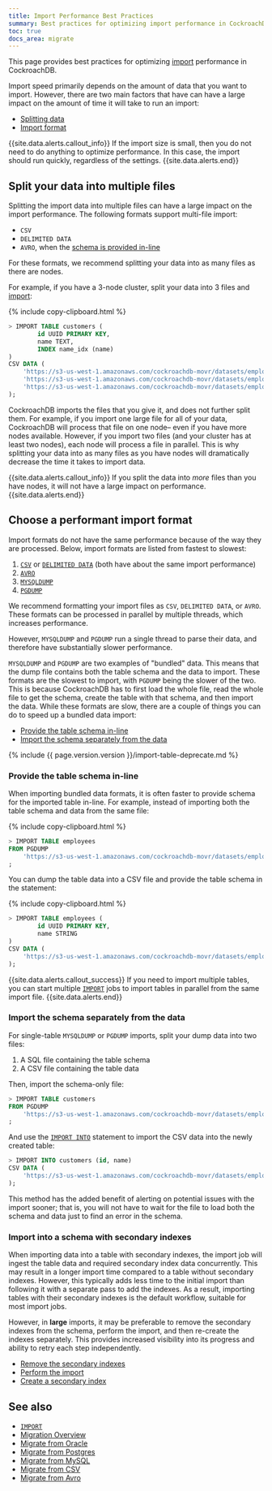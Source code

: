 ```yaml
---
title: Import Performance Best Practices
summary: Best practices for optimizing import performance in CockroachDB.
toc: true
docs_area: migrate
---
```


This page provides best practices for optimizing [import](import.html) performance in CockroachDB.

Import speed primarily depends on the amount of data that you want to import. However, there are two main factors that have can have a large impact on the amount of time it will take to run an import:

- [Splitting data](#split-your-data-into-multiple-files)
- [Import format](#choose-a-performant-import-format)

{{site.data.alerts.callout_info}}
If the import size is small, then you do not need to do anything to optimize performance. In this case, the import should run quickly, regardless of the settings.
{{site.data.alerts.end}}

## Split your data into multiple files

Splitting the import data into multiple files can have a large impact on the import performance. The following formats support multi-file import:

- `CSV`
- `DELIMITED DATA`
- `AVRO`, when the [schema is provided in-line](#provide-the-table-schema-in-line)

For these formats, we recommend splitting your data into as many files as there are nodes.

For example, if you have a 3-node cluster, split your data into 3 files and [import](import.html):

{% include copy-clipboard.html %}
~~~ sql
> IMPORT TABLE customers (
        id UUID PRIMARY KEY,
        name TEXT,
        INDEX name_idx (name)
)
CSV DATA (
    'https://s3-us-west-1.amazonaws.com/cockroachdb-movr/datasets/employees-db/pg_dump/customers.csv',
    'https://s3-us-west-1.amazonaws.com/cockroachdb-movr/datasets/employees-db/pg_dump/customers_2.csv',
    'https://s3-us-west-1.amazonaws.com/cockroachdb-movr/datasets/employees-db/pg_dump/customers_3.csv',
);
~~~

CockroachDB imports the files that you give it, and does not further split them. For example, if you import one large file for all of your data, CockroachDB will process that file on one node– even if you have more nodes available. However, if you import two files (and your cluster has at least two nodes), each node will process a file in parallel. This is why splitting your data into as many files as you have nodes will dramatically decrease the time it takes to import data.

{{site.data.alerts.callout_info}}
If you split the data into _more_ files than you have nodes, it will not have a large impact on performance.
{{site.data.alerts.end}}

## Choose a performant import format

Import formats do not have the same performance because of the way they are processed. Below, import formats are listed from fastest to slowest:

1. [`CSV`](migrate-from-csv.html) or [`DELIMITED DATA`](import.html#delimited-data-files) (both have about the same import performance)
1. [`AVRO`](migrate-from-avro.html)
1. [`MYSQLDUMP`](migrate-from-mysql.html)
1. [`PGDUMP`](migrate-from-postgres.html)

We recommend formatting your import files as `CSV`, `DELIMITED DATA`, or `AVRO`. These formats can be processed in parallel by multiple threads, which increases performance.

However, `MYSQLDUMP` and `PGDUMP` run a single thread to parse their data, and therefore have substantially slower performance.

`MYSQLDUMP` and `PGDUMP` are two examples of "bundled" data. This means that the dump file contains both the table schema and the data to import. These formats are the slowest to import, with `PGDUMP` being the slower of the two. This is because CockroachDB has to first load the whole file, read the whole file to get the schema, create the table with that schema, and then import the data. While these formats are slow, there are a couple of things you can do to speed up a bundled data import:

- [Provide the table schema in-line](#provide-the-table-schema-in-line)
- [Import the schema separately from the data](#import-the-schema-separately-from-the-data)

{% include {{ page.version.version }}/import-table-deprecate.md %}

### Provide the table schema in-line

When importing bundled data formats, it is often faster to provide schema for the imported table in-line. For example, instead of importing both the table schema and data from the same file:

{% include copy-clipboard.html %}
~~~ sql
> IMPORT TABLE employees
FROM PGDUMP
    'https://s3-us-west-1.amazonaws.com/cockroachdb-movr/datasets/employees-db/pg_dump/employees-full.sql' WITH ignore_unsupported_statements
;
~~~

You can dump the table data into a CSV file and provide the table schema in the statement:

{% include copy-clipboard.html %}
~~~ sql
> IMPORT TABLE employees (
        id UUID PRIMARY KEY,
        name STRING
)
CSV DATA (
    'https://s3-us-west-1.amazonaws.com/cockroachdb-movr/datasets/employees-db/pg_dump/employees-full.csv'
);
~~~

{{site.data.alerts.callout_success}}
If you need to import multiple tables, you can start multiple [`IMPORT`](import.html) jobs to import tables in parallel from the same import file.
{{site.data.alerts.end}}

### Import the schema separately from the data

For single-table `MYSQLDUMP` or `PGDUMP` imports, split your dump data into two files:

1. A SQL file containing the table schema
1. A CSV file containing the table data

Then, import the schema-only file:

~~~ sql
> IMPORT TABLE customers
FROM PGDUMP
    'https://s3-us-west-1.amazonaws.com/cockroachdb-movr/datasets/employees-db/pg_dump/customers.sql' WITH ignore_unsupported_statements
;
~~~

And use the [`IMPORT INTO`](import-into.html) statement to import the CSV data into the newly created table:

~~~ sql
> IMPORT INTO customers (id, name)
CSV DATA (
    'https://s3-us-west-1.amazonaws.com/cockroachdb-movr/datasets/employees-db/pg_dump/customers.csv'
);
~~~

This method has the added benefit of alerting on potential issues with the import sooner; that is, you will not have to wait for the file to load both the schema and data just to find an error in the schema.

### Import into a schema with secondary indexes

When importing data into a table with secondary indexes, the import job will ingest the table data and required secondary index data concurrently. This may result in a longer import time compared to a table without secondary indexes. However, this typically adds less time to the initial import than following it with a separate pass to add the indexes. As a result, importing tables with their secondary indexes is the default workflow, suitable for most import jobs.

However, in **large** imports, it may be preferable to remove the secondary indexes from the schema, perform the import, and then re-create the indexes separately. This provides increased visibility into its progress and ability to retry each step independently.

- [Remove the secondary indexes](drop-index.html)
- [Perform the import](import-into.html)
- [Create a secondary index](schema-design-indexes.html#create-a-secondary-index)

## See also

- [`IMPORT`](import.html)
- [Migration Overview](migration-overview.html)
- [Migrate from Oracle](migrate-from-oracle.html)
- [Migrate from Postgres](migrate-from-postgres.html)
- [Migrate from MySQL](migrate-from-mysql.html)
- [Migrate from CSV](migrate-from-csv.html)
- [Migrate from Avro](migrate-from-avro.html)
